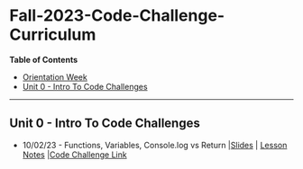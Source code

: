 # Fall-2023-Code-Challenge-Curriculum

**Table of Contents**

- [Orientation Week](#orientation-week)
- [Unit 0 - Intro To Code Challenges](#unit-0---intro-to-code-challenges)

 ---

## Unit 0 - Intro To Code Challenges 
- 10/02/23 - Functions, Variables, Console.log vs Return |[Slides](https://docs.google.com/presentation/d/1k71Aie6GQDiqczaCMh6xzJ_8PijtgT1REm9nhBBnYIM/edit?usp=sharing) | [Lesson Notes](./cc-unit-0/cc-00-console-return.md) |[Code Challenge Link](https://classroom.github.com/a/koI7e1hp)
